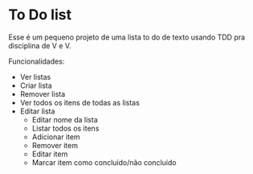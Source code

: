 # To Do list

Esse é um pequeno projeto de uma lista to do de texto usando TDD pra disciplina de V e V.

Funcionalidades:

- Ver listas
- Criar lista
- Remover lista
- Ver todos os itens de todas as listas
- Editar lista
  - Editar nome da lista
  - Listar todos os itens
  - Adicionar item
  - Remover item
  - Editar item
  - Marcar item como concluído/não concluído
